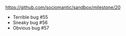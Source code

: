 https://github.com/sociomantic/sandbox/milestone/20

* Terrible bug #55
* Sneaky bug #56
* Obvious bug #57
